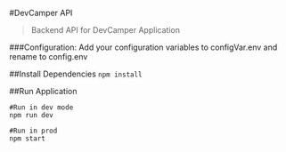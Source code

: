 #DevCamper API

> Backend API for DevCamper Application

###Configuration: Add your configuration variables to configVar.env and rename to config.env

##Install Dependencies
`npm install`

##Run Application

```
#Run in dev mode
npm run dev

#Run in prod
npm start
```
